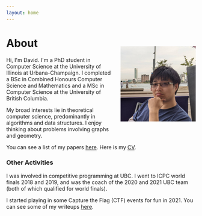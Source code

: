 ```yaml
---
layout: home
---
```



<img src="/assets/images/david/david1.jpg" width="200" align="right" style="padding-top: 50px; padding-left: 20px; padding-bottom: 20px;">

# About 

Hi, I'm David. 
I'm a PhD student in Computer Science at the University of Illinois at Urbana-Champaign.
I completed a BSc in Combined Honours Computer Science and Mathematics and a
MSc in Computer Science at the University of British Columbia. 

My broad interests lie in theoretical computer science, predominantly in algorithms and data structures. I enjoy thinking about problems involving graphs and geometry.  

You can see a list of my papers [here](/publications.html). Here is my [CV](/assets/DaWei_Zheng_cv.pdf).

### Other Activities
I was involved in competitive programming at UBC. I went to ICPC world finals 2018 and 2019, and was the coach of the 2020 and 2021 UBC team (both of which qualified for world finals).

I started playing in some Capture the Flag (CTF) events for fun in 2021. You can see some of my writeups [here](/blog.html).
